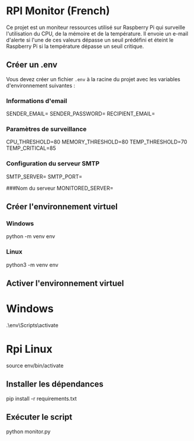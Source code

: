 
# RPI Monitor (French)  

Ce projet est un moniteur ressources utilisé sur Raspberry Pi qui surveille l'utilisation du CPU, de la mémoire et de la température. Il envoie un e-mail d'alerte si l'une de ces valeurs dépasse un seuil prédéfini et éteint le Raspberry Pi si la température dépasse un seuil critique.


## Créer un .env

Vous devez créer un fichier `.env` à la racine du projet avec les variables d'environnement suivantes :

### Informations d'email
SENDER_EMAIL=
SENDER_PASSWORD=
RECIPIENT_EMAIL=
### Paramètres de surveillance
CPU_THRESHOLD=80
MEMORY_THRESHOLD=80
TEMP_THRESHOLD=70
TEMP_CRITICAL=85

### Configuration du serveur SMTP
SMTP_SERVER=
SMTP_PORT=

###Nom du serveur
MONITORED_SERVER= 



## Créer l'environnement virtuel

### Windows


python -m venv env


### Linux

python3 -m venv env

## Activer l'environnement virtuel

# Windows
.\env\Scripts\activate

# Rpi Linux

source env/bin/activate

## Installer les dépendances

pip install -r requirements.txt

## Exécuter le script

python monitor.py








